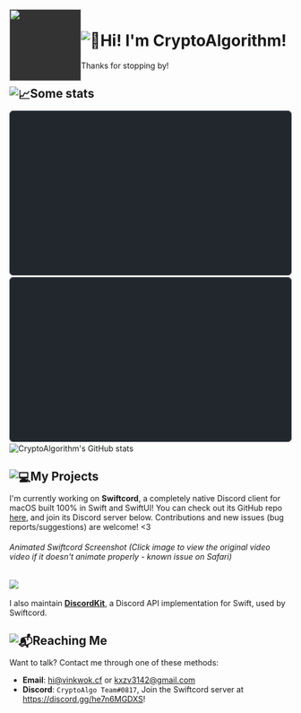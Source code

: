<img src="https://avatars.githubusercontent.com/u/64193267?s=460&u=fd974026a06f53d6e59a2d05100996cd2440fdee" align="left" width="128px" height="128px" style="background-color:#333" />

# <img alt="👋" src="https://twemoji.maxcdn.com/v/13.1.0/72x72/1f44b.png" height="32px" align="left" /> Hi! I'm CryptoAlgorithm!

<!--
**cryptoAlgorithm/cryptoAlgorithm** is a ✨ _special_ ✨ repository because its `README.md` (this file) appears on your GitHub profile.

Here are some ideas to get you started:

- 🔭 I’m currently working on ...
- 🌱 I’m currently learning ...
- 👯 I’m looking to collaborate on ...
- 🤔 I’m looking for help with ...
- 💬 Ask me about ...
- 📫 How to reach me: ...
- 😄 Pronouns: ...
- ⚡ Fun fact: ...![image](https://user-images.githubusercontent.com/64193267/166432792-6827bf76-2cce-4da7-a74f-18440495d939.png)

-->

Thanks for stopping by!

## <img alt="📈" src="https://twemoji.maxcdn.com/v/13.1.0/72x72/1f4c8.png" height="28px" align="left" /> Some stats
![](https://github.com/cryptoAlgorithm/gh-stats/blob/master/generated/overview.svg)
![](https://github.com/cryptoAlgorithm/gh-stats/blob/master/generated/languages.svg)
![CryptoAlgorithm's GitHub stats](https://github-readme-stats.vercel.app/api?username=cryptoAlgorithm&bg_color=22272e&border_color=444c56&text_color=adbac7&show_icons=true&title_color=e72c2b&icon_color=ff565a)

## <img alt="💻" src="https://twemoji.maxcdn.com/v/13.1.0/72x72/1f4bb.png" height="28px" align="left" /> My Projects
I'm currently working on **Swiftcord**, a completely native Discord client for macOS built 100% in Swift and SwiftUI!
You can check out its GitHub repo [here](https://github.com/SwiftcordApp/Swiftcord), and join its Discord server
below. Contributions and new issues (bug reports/suggestions) are welcome! <3

###### Animated Swiftcord Screenshot (Click image to view the original video video if it doesn't animate properly - known issue on Safari)
[![](https://github.com/SwiftcordApp/.github/blob/main/res/hero.webp?raw=true)](https://github.com/SwiftcordApp/.github/blob/main/res/swiftcord-promo.mov?raw=true)

I also maintain [**DiscordKit**](https://github.com/SwiftcordApp/DiscordKit), a Discord API implementation for Swift,
used by Swiftcord. 

## <img alt="📬" src="https://twemoji.maxcdn.com/v/13.1.0/72x72/1f4ec.png" height="28px" align="left" /> Reaching Me
Want to talk? Contact me through one of these methods:
* **Email**: [hi@vinkwok.cf](mailto:hi@vinkwok.cf) or [kxzv3142@gmail.com](mailto:kxzv3142@gmail.com)
* **Discord**: `CryptoAlgo Team#0817`, Join the Swiftcord server at https://discord.gg/he7n6MGDXS!
